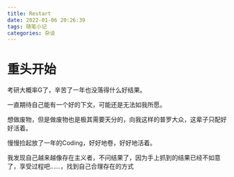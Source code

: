 ```yaml
---
title: Restart
date: 2022-01-06 20:26:39
tags: 随笔小记
categories: 杂谈
---
```


# 重头开始

考研大概率G了，辛苦了一年也没落得什么好结果。

一直期待自己能有一个好的下文，可能还是无法如我所愿。

想做废物，但是做废物也是极其需要天分的，向我这样的普罗大众，这辈子只配好好活着。

慢慢捡起放了一年的Coding，好好地卷，好好地活着。

我发现自己越来越像存在主义者，不问结果了，因为手上抓到的结果已经不如意了，享受过程吧……，找到自己合理存在的方式